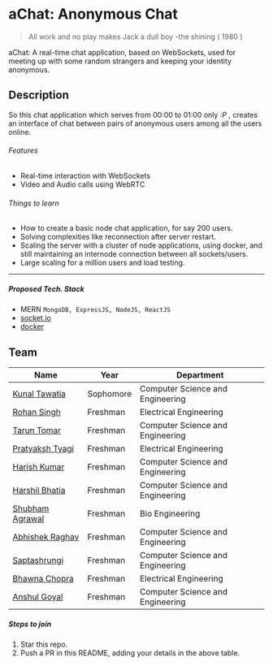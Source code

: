 # aChat: Anonymous Chat

> All work and no play makes Jack a dull boy
> -the shining ( 1980 )

aChat: A real-time chat application, based on WebSockets, used for meeting up with some random strangers and keeping your identity anonymous.
## Description
So this chat application which serves from 00:00 to 01:00 only *:P* , creates an interface of chat between pairs of anonymous users among all the users online.
###### Features
- Real-time interaction with WebSockets
- Video and Audio calls using WebRTC
###### Things to learn
- How to create a basic node chat application, for say 200 users.
- Solving complexities like reconnection after server restart.
- Scaling the server with a cluster of node applications, using docker, and still maintaining an internode connection between all sockets/users.
- Large scaling for a million users and load testing.
___
##### Proposed Tech. Stack
- MERN `MongoDB, ExpressJS, NodeJS, ReactJS`
- [socket.io](https://socket.io/)
- [docker](https://www.docker.com/)

## Team

|Name|Year|Department|
|--|--|--|
|[Kunal Tawatia](https://github.com/kunaltawatia)| Sophomore|Computer Science and Engineering|
|[Rohan Singh](https://github.com/rohansingh9001)| Freshman| Electrical Engineering|
|[Tarun Tomar](https://github.com/TarunTomar122)|Freshman|Computer Science and Engineering|
|[Pratyaksh Tyagi](https://github.com/pratyaksh123)| Freshman| Electrical Engineering|
|[Harish Kumar](https://github.com/harishk1619)| Freshman | Computer Science and Engineering|
|[Harshil Bhatia](https://github.com/HarshilBhatia)| Freshman| Computer Science and Engineering|
|[Shubham Agrawal](https://github.com/agrawalshubham01)|Freshman|Bio Engineering|
|[Abhishek Raghav](https://github.com/imraghav20)| Freshman|Computer Science and Engineering|
|[Saptashrungi](https://github.com/Saptashrungi)|Freshman|Computer Science and Engineering|
|[Bhawna Chopra](https://github.com/bhawnachopra2002)| Freshman|Electrical Engineering|
|[Anshul Goyal](https://github.com/Anshulpg)|Freshman|Computer Science and Engineering|
##### Steps to join

 1. Star this repo.
 2. Push a PR in this README, adding your details in the above table.
